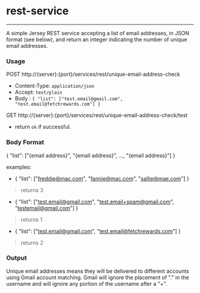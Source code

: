 # rest-service
---

A simple Jersey REST service accepting a list of email addresses, in JSON format (see below), and return an integer indicating the number of unique email addresses.

### Usage

POST http://{server}:{port}/services/rest/unique-email-address-check
- Content-Type: `application/json`
- Accept: `text/plain`
- Body : `{ "list": ["test.email@gmail.com", "test.email@fetchrewards.com"] }`

GET http://{server}:{port}/services/rest/unique-email-address-check/test
- return `ok` if successful.

### Body Format
{ "list": ["{email address}", "{email address}", ..., "{email address}"] }

examples:

- { "list": ["freddie@mac.com", "fannie@mac.com", "sallie@mae.com"] }
> returns 3
- { "list": ["test.email@gmail.com", "test.email+spam@gmail.com", "testemail@gmail.com"] }
> returns 1
- { "list": ["test.email@gmail.com", "test.email@fetchrewards.com"] }
> returns 2

### Output
Unique email addresses means they will be delivered to different accounts using Gmail account matching.
Gmail will ignore the placement of "." in the username and will ignore any portion of the username after a "+".

